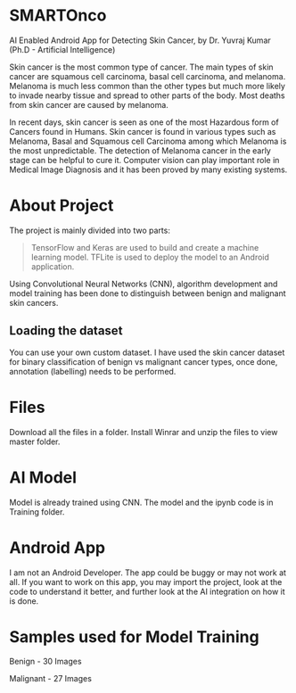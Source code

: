 # SMARTOnco
AI Enabled Android App for Detecting Skin Cancer, by Dr. Yuvraj Kumar (Ph.D - Artificial Intelligence)

Skin cancer is the most common type of cancer.  The main types of skin cancer are squamous cell carcinoma, basal cell carcinoma, and melanoma. Melanoma is much less common than the other types but much more likely to invade nearby tissue and spread to other parts of the body. Most deaths from skin cancer are caused by melanoma.

In recent days, skin cancer is seen as one of the most Hazardous form of Cancers found in Humans. Skin cancer is found in various types such as Melanoma, Basal and Squamous cell Carcinoma among which Melanoma is the most unpredictable. The detection of Melanoma cancer in the early stage can be helpful to cure it. Computer vision can play important role in Medical Image Diagnosis and it has been proved by many existing systems.

# About Project

The project is mainly divided into two parts:

> TensorFlow and Keras are used to build and create a machine learning model.
> TFLite is used to deploy the model to an Android application.

Using Convolutional Neural Networks (CNN), algorithm development and model training has been done to distinguish between benign and malignant skin cancers. 

## Loading the dataset

You can use your own custom dataset. I have used the skin cancer dataset for binary classification of benign vs malignant cancer types, once done, annotation (labelling) needs to be performed. 

# Files

Download all the files in a folder. Install Winrar and unzip the files to view master folder.

# AI Model

Model is already trained using CNN. The model and the ipynb code is in Training folder.

# Android App

I am not an Android Developer. The app could be buggy or may not work at all. If you want to work on this app, you may import the project, look at the code to understand it better, and further look at the AI integration on how it is done.

# Samples used for Model Training

Benign - 30 Images

Malignant - 27 Images 
